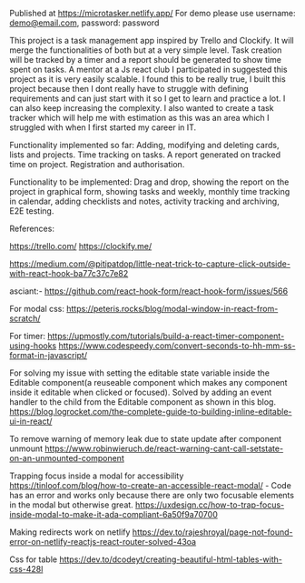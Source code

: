 Published at https://microtasker.netlify.app/
For demo please use username: demo@email.com, password: password

This project is a task management app inspired by Trello and Clockify.
It will merge the functionalities of both but at a very simple level. Task creation will be tracked by a timer and a report should be generated to show time spent on tasks.
A mentor at a Js react club I participated in suggested this project as it is very easily scalable. I found this to be really true, I built this project because then I dont really have to struggle with defining requirements and can just start with it so I get to learn and practice a lot. I can also keep increasing the complexity.
I also wanted to create a task tracker which will help me with estimation as this was an area which I struggled with when I first started my career in IT.

Functionality implemented so far:
Adding, modifying and deleting cards, lists and projects. Time tracking on tasks. A report generated on tracked time on project. Registration and authorisation.

Functionality to be implemented:
Drag and drop, showing the report on the project in graphical form, showing tasks and weekly, monthly time tracking in calendar, adding checklists and notes, activity tracking and archiving, E2E testing.

References:

https://trello.com/
https://clockify.me/

https://medium.com/@pitipatdop/little-neat-trick-to-capture-click-outside-with-react-hook-ba77c37c7e82

asciant:- https://github.com/react-hook-form/react-hook-form/issues/566

For modal css:
https://peteris.rocks/blog/modal-window-in-react-from-scratch/

For timer:
https://upmostly.com/tutorials/build-a-react-timer-component-using-hooks
https://www.codespeedy.com/convert-seconds-to-hh-mm-ss-format-in-javascript/

For solving my issue with setting the editable state variable inside the Editable component(a reuseable component which makes any component inside it editable when clicked or focused). Solved by adding an event handler to the child from the Editable component as shown in this blog.
https://blog.logrocket.com/the-complete-guide-to-building-inline-editable-ui-in-react/

To remove warning of memory leak due to state update after component unmount
https://www.robinwieruch.de/react-warning-cant-call-setstate-on-an-unmounted-component

Trapping focus inside a modal for accessibility
https://tinloof.com/blog/how-to-create-an-accessible-react-modal/ - Code has an error and works only because there are only two focusable elements in the modal but otherwise great.
https://uxdesign.cc/how-to-trap-focus-inside-modal-to-make-it-ada-compliant-6a50f9a70700

Making redirects work on netlify
https://dev.to/rajeshroyal/page-not-found-error-on-netlify-reactjs-react-router-solved-43oa

Css for table
https://dev.to/dcodeyt/creating-beautiful-html-tables-with-css-428l
